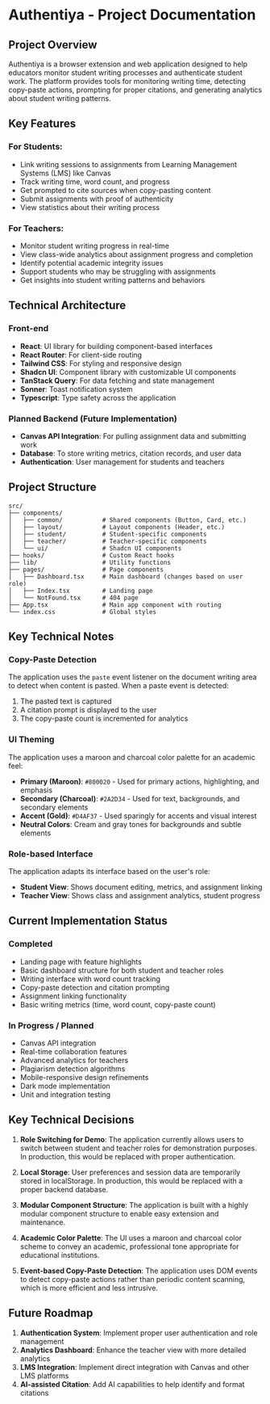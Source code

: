 
# Authentiya - Project Documentation

## Project Overview

Authentiya is a browser extension and web application designed to help educators monitor student writing processes and authenticate student work. The platform provides tools for monitoring writing time, detecting copy-paste actions, prompting for proper citations, and generating analytics about student writing patterns.

## Key Features

### For Students:
- Link writing sessions to assignments from Learning Management Systems (LMS) like Canvas
- Track writing time, word count, and progress
- Get prompted to cite sources when copy-pasting content
- Submit assignments with proof of authenticity
- View statistics about their writing process

### For Teachers:
- Monitor student writing progress in real-time
- View class-wide analytics about assignment progress and completion
- Identify potential academic integrity issues
- Support students who may be struggling with assignments
- Get insights into student writing patterns and behaviors

## Technical Architecture

### Front-end
- **React**: UI library for building component-based interfaces
- **React Router**: For client-side routing
- **Tailwind CSS**: For styling and responsive design
- **Shadcn UI**: Component library with customizable UI components
- **TanStack Query**: For data fetching and state management
- **Sonner**: Toast notification system
- **Typescript**: Type safety across the application

### Planned Backend (Future Implementation)
- **Canvas API Integration**: For pulling assignment data and submitting work
- **Database**: To store writing metrics, citation records, and user data
- **Authentication**: User management for students and teachers

## Project Structure

```
src/
├── components/
│   ├── common/           # Shared components (Button, Card, etc.)
│   ├── layout/           # Layout components (Header, etc.)
│   ├── student/          # Student-specific components
│   ├── teacher/          # Teacher-specific components
│   └── ui/               # Shadcn UI components
├── hooks/                # Custom React hooks
├── lib/                  # Utility functions
├── pages/                # Page components
│   ├── Dashboard.tsx     # Main dashboard (changes based on user role)
│   ├── Index.tsx         # Landing page
│   └── NotFound.tsx      # 404 page
├── App.tsx               # Main app component with routing
└── index.css             # Global styles
```

## Key Technical Notes

### Copy-Paste Detection
The application uses the `paste` event listener on the document writing area to detect when content is pasted. When a paste event is detected:
1. The pasted text is captured
2. A citation prompt is displayed to the user
3. The copy-paste count is incremented for analytics

### UI Theming
The application uses a maroon and charcoal color palette for an academic feel:
- **Primary (Maroon)**: `#800020` - Used for primary actions, highlighting, and emphasis
- **Secondary (Charcoal)**: `#2A2D34` - Used for text, backgrounds, and secondary elements
- **Accent (Gold)**: `#D4AF37` - Used sparingly for accents and visual interest
- **Neutral Colors**: Cream and gray tones for backgrounds and subtle elements

### Role-based Interface
The application adapts its interface based on the user's role:
- **Student View**: Shows document editing, metrics, and assignment linking
- **Teacher View**: Shows class and assignment analytics, student progress

## Current Implementation Status

### Completed
- Landing page with feature highlights
- Basic dashboard structure for both student and teacher roles
- Writing interface with word count tracking
- Copy-paste detection and citation prompting
- Assignment linking functionality
- Basic writing metrics (time, word count, copy-paste count)

### In Progress / Planned
- Canvas API integration
- Real-time collaboration features
- Advanced analytics for teachers
- Plagiarism detection algorithms
- Mobile-responsive design refinements
- Dark mode implementation
- Unit and integration testing

## Key Technical Decisions

1. **Role Switching for Demo**: The application currently allows users to switch between student and teacher roles for demonstration purposes. In production, this would be replaced with proper authentication.

2. **Local Storage**: User preferences and session data are temporarily stored in localStorage. In production, this would be replaced with a proper backend database.

3. **Modular Component Structure**: The application is built with a highly modular component structure to enable easy extension and maintenance.

4. **Academic Color Palette**: The UI uses a maroon and charcoal color scheme to convey an academic, professional tone appropriate for educational institutions.

5. **Event-based Copy-Paste Detection**: The application uses DOM events to detect copy-paste actions rather than periodic content scanning, which is more efficient and less intrusive.

## Future Roadmap

1. **Authentication System**: Implement proper user authentication and role management
2. **Analytics Dashboard**: Enhance the teacher view with more detailed analytics
3. **LMS Integration**: Implement direct integration with Canvas and other LMS platforms
4. **AI-assisted Citation**: Add AI capabilities to help identify and format citations

